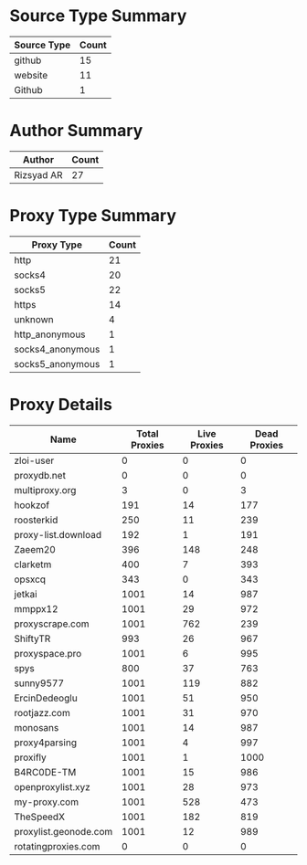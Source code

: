 # Source Type Summary

| Source Type | Count |
|-------------|-------|
| github | 15 |
| website | 11 |
| Github | 1 |


# Author Summary

| Author | Count |
|--------|-------|
| Rizsyad AR | 27 |


# Proxy Type Summary

| Proxy Type | Count |
|------------|-------|
| http | 21 |
| socks4 | 20 |
| socks5 | 22 |
| https | 14 |
| unknown | 4 |
| http_anonymous | 1 |
| socks4_anonymous | 1 |
| socks5_anonymous | 1 |


# Proxy Details

| Name | Total Proxies | Live Proxies | Dead Proxies |
|------|---------------|--------------|---------------|
| zloi-user | 0 | 0 | 0 |
| proxydb.net | 0 | 0 | 0 |
| multiproxy.org | 3 | 0 | 3 |
| hookzof | 191 | 14 | 177 |
| roosterkid | 250 | 11 | 239 |
| proxy-list.download | 192 | 1 | 191 |
| Zaeem20 | 396 | 148 | 248 |
| clarketm | 400 | 7 | 393 |
| opsxcq | 343 | 0 | 343 |
| jetkai | 1001 | 14 | 987 |
| mmppx12 | 1001 | 29 | 972 |
| proxyscrape.com | 1001 | 762 | 239 |
| ShiftyTR | 993 | 26 | 967 |
| proxyspace.pro | 1001 | 6 | 995 |
| spys | 800 | 37 | 763 |
| sunny9577 | 1001 | 119 | 882 |
| ErcinDedeoglu | 1001 | 51 | 950 |
| rootjazz.com | 1001 | 31 | 970 |
| monosans | 1001 | 14 | 987 |
| proxy4parsing | 1001 | 4 | 997 |
| proxifly | 1001 | 1 | 1000 |
| B4RC0DE-TM | 1001 | 15 | 986 |
| openproxylist.xyz | 1001 | 28 | 973 |
| my-proxy.com | 1001 | 528 | 473 |
| TheSpeedX | 1001 | 182 | 819 |
| proxylist.geonode.com | 1001 | 12 | 989 |
| rotatingproxies.com | 0 | 0 | 0 |
